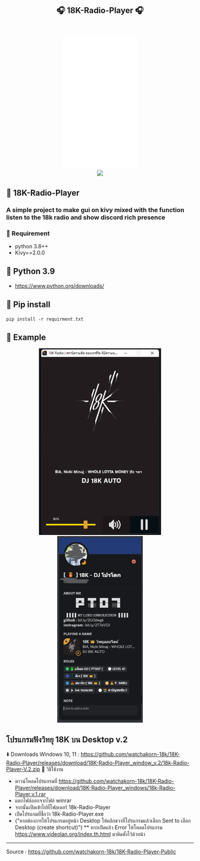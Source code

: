 <h2 align="center">🎧 18K-Radio-Player 🎧</h2>
<br>

<p align="center">
 <a href="#" align="center"><img width="200px"src="https://github.com/watchakorn-18k/18K-Radio-Player/blob/master/LOGO18K.png"/></a> 
  <br>
<a href="#" align="center"><img src="https://img.shields.io/github/languages/code-size/watchakorn-18k/18K-Radio-Player"/></a>
</p>

## 🎈 18K-Radio-Player
### A simple project to make gui on kivy mixed with the function listen to the 18k radio and show discord rich presence

### 📌 Requirement
- python 3.8++
- Kivy==2.0.0

## 📌 Python 3.9
- https://www.python.org/downloads/


## 🔨 Pip install 
```
pip install -r requirment.txt
```

## 💉 Example


<p align="center">
<a href="#" align="center"><img  height="500" src="https://github.com/watchakorn-18k/18K-Radio-Player/blob/master/Assets/exsam_1.png"/></a>
<a href="#" align="center"><img  height="500" src="https://github.com/watchakorn-18k/18K-Radio-Player/blob/master/Assets/exsam_2.png"/></a>
</p>

โปรแกรมฟังวิทยุ 18K บน Desktop v.2
------------------------
⬇️ Downloads
Windows 10, 11 : https://github.com/watchakorn-18k/18K-Radio-Player/releases/download/18K-Radio-Player_window_v.2/18k-Radio-Player-V.2.zip
🧲 วิธีใช้งาน
- ดาวน์โหลดโปรแกรมที่ https://github.com/watchakorn-18k/18K-Radio-Player/releases/download/18K-Radio-Player_windows/18k-Radio-Player.v.1.rar
- แตกไฟล์ออกจากไฟล์ winrar
- จากนั้นเปิดเข้าไปที่โฟลเดอร์ 18k-Radio-Player
- เปิดโปรแกมที่ชื่อว่า 18k-Radio-Player.exe
- ("หากต้องการให้โปรแกรมอยู่หน้า Desktop ให้คลิกขวาที่โปรแกรมแล้วเลือก Sent to เลือก Desktop (create shortcut)")
** หากเปิดแล้ว Error ให้โหลดโปรแกรม https://www.videolan.org/index.th.html มาติดตั้งไว้ด้วยน้า
------------------------
Source :  https://github.com/watchakorn-18k/18K-Radio-Player-Public
